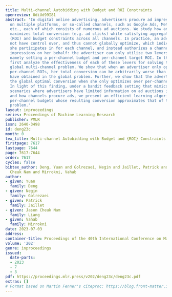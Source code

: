 ```yaml
---
title: Multi-channel Autobidding with Budget and ROI Constraints
openreview: UdiUd99I81
abstract: 'In digital online advertising, advertisers procure ad impressions simultaneously
  on multiple platforms, or so-called channels, such as Google Ads, Meta Ads Manager,
  etc., each of which consists of numerous ad auctions. We study how an advertiser
  maximizes total conversion (e.g. ad clicks) while satisfying aggregate return-on-investment
  (ROI) and budget constraints across all channels. In practice, an advertiser does
  not have control over, and thus cannot globally optimize, which individual ad auctions
  she participates in for each channel, and instead authorizes a channel to procure
  impressions on her behalf: the advertiser can only utilize two levers on each channel,
  namely setting a per-channel budget and per-channel target ROI. In this work, we
  first analyze the effectiveness of each of these levers for solving the advertiser’s
  global multi-channel problem. We show that when an advertiser only optimizes over
  per-channel ROIs, her total conversion can be arbitrarily worse than what she could
  have obtained in the global problem. Further, we show that the advertiser can achieve
  the global optimal conversion when she only optimizes over per-channel budgets.
  In light of this finding, under a bandit feedback setting that mimics real-world
  scenarios where advertisers have limited information on ad auctions in each channels
  and how channels procure ads, we present an efficient learning algorithm that produces
  per-channel budgets whose resulting conversion approximates that of the global optimal
  problem.'
layout: inproceedings
series: Proceedings of Machine Learning Research
publisher: PMLR
issn: 2640-3498
id: deng23c
month: 0
tex_title: Multi-channel Autobidding with Budget and {ROI} Constraints
firstpage: 7617
lastpage: 7644
page: 7617-7644
order: 7617
cycles: false
bibtex_author: Deng, Yuan and Golrezaei, Negin and Jaillet, Patrick and Liang, Jason
  Cheuk Nam and Mirrokni, Vahab
author:
- given: Yuan
  family: Deng
- given: Negin
  family: Golrezaei
- given: Patrick
  family: Jaillet
- given: Jason Cheuk Nam
  family: Liang
- given: Vahab
  family: Mirrokni
date: 2023-07-03
address: 
container-title: Proceedings of the 40th International Conference on Machine Learning
volume: '202'
genre: inproceedings
issued:
  date-parts:
  - 2023
  - 7
  - 3
pdf: https://proceedings.mlr.press/v202/deng23c/deng23c.pdf
extras: []
# Format based on Martin Fenner's citeproc: https://blog.front-matter.io/posts/citeproc-yaml-for-bibliographies/
---
```

